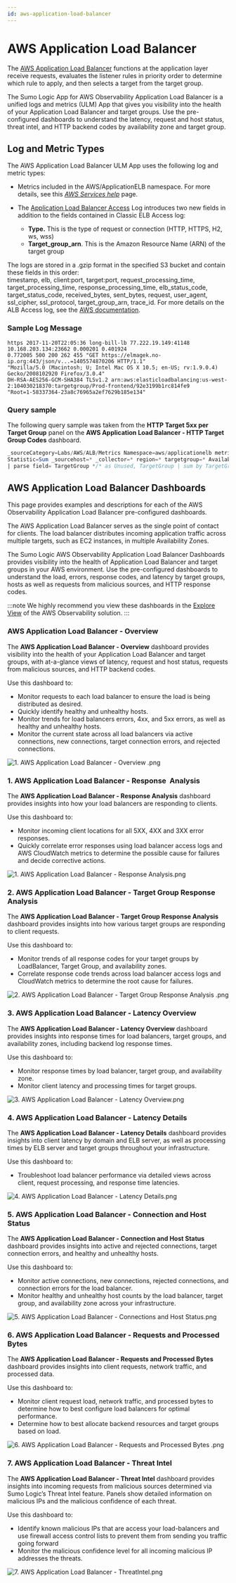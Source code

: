 ```yaml
---
id: aws-application-load-balancer
---
```


# AWS Application Load Balancer

The [AWS Application Load Balancer](https://aws.amazon.com/elasticloadbalancing/) functions at the application layer receive requests, evaluates the listener rules in priority order to determine which rule to apply, and then selects a target from the target group. 

The Sumo Logic App for AWS Observability Application Load Balancer is a unified logs and metrics (ULM) App that gives you visibility into the health of your Application Load Balancer and target groups. Use the pre-configured dashboards to understand the latency, request and host status, threat intel, and HTTP backend codes by availability zone and target group.

## Log and Metric Types 

The AWS Application Load Balancer ULM App uses the following log and metric types:

* Metrics included in the AWS/ApplicationELB namespace. For more details, see this [*AWS Services help*](https://docs.aws.amazon.com/AmazonCloudWatch/latest/monitoring/aws-services-cloudwatch-metrics.html#load-balancer-metrics-alb) page. 
* The [Application Load Balancer Access](https://docs.aws.amazon.com/elasticloadbalancing/latest/application/load-balancer-access-logs.html#enable-access-logging) Log introduces two new fields in addition to the fields contained in Classic ELB Access log: 

  * **Type.** This is the type of request or connection (HTTP, HTTPS, H2, ws, wss) 
  * **Target_group_arn**. This is the Amazon Resource Name (ARN) of the target group

The logs are stored in a .gzip format in the specified S3 bucket and contain these fields in this order:  
timestamp, elb, client:port, target:port, request_processing_time, target_processing_time, response_processing_time, elb_status_code, target_status_code, received_bytes, sent_bytes, request, user_agent, ssl_cipher, ssl_protocol, target_group_arn, trace_id. For more details on the ALB Access log, see the [AWS documentation](http://docs.aws.amazon.com/elasticloadbalancing/latest/application/load-balancer-access-logs.html#enable-access-logging).

### Sample Log Message

```
https 2017-11-20T22:05:36 long-bill-lb 77.222.19.149:41148 10.168.203.134:23662 0.000201 0.401924 
0.772005 500 200 262 455 "GET https://elmagek.no-ip.org:443/json/v...=1405574870206 HTTP/1.1" 
"Mozilla/5.0 (Macintosh; U; Intel Mac OS X 10.5; en-US; rv:1.9.0.4) Gecko/2008102920 Firefox/3.0.4" 
DH-RSA-AES256-GCM-SHA384 TLSv1.2 arn:aws:elasticloadbalancing:us-west-2:104030218370:targetgroup/Prod-frontend/92e3199b1rc814fe9 
"Root=1-58337364-23a8c76965a2ef7629b185e134"
```

### Query sample 

The following query sample was taken from the **HTTP Target 5xx per Target Group** panel on the **AWS Application Load Balancer - HTTP Target Group Codes** dashboard.

```sql
_sourceCategory=Labs/AWS/ALB/Metrics Namespace=aws/applicationelb metric=HTTPCode_Target_5XX_Count 
Statistic=Sum _sourcehost=* _collector=* region=* targetgroup=* AvailabilityZone=* entity=* account=* 
| parse field= TargetGroup */* as Unused, TargetGroup | sum by TargetGroup
```

## AWS Application Load Balancer Dashboards

This page provides examples and descriptions for each of the AWS Observability Application Load Balancer pre-configured dashboards.

The AWS Application Load Balancer serves as the single point of contact for clients. The load balancer distributes incoming application traffic across multiple targets, such as EC2 instances, in multiple Availability Zones. 

The Sumo Logic AWS Observability Application Load Balancer Dashboards provides visibility into the health of Application Load Balancer and target groups in your AWS environment. Use the pre-configured dashboards to understand the load, errors, response codes, and latency by target groups, hosts as well as requests from malicious sources, and HTTP response codes.

:::note
We highly recommend you view these dashboards in the [Explore View](../deploy-use-aws-observability/view-aws-observability-solution-dashboards.md) of the AWS Observability solution.
:::

### AWS Application Load Balancer - Overview

The **AWS Application Load Balancer - Overview** dashboard provides visibility into the health of your Application Load Balancer and target groups, with at-a-glance views of latency, request and host status, requests from malicious sources, and HTTP backend codes.

Use this dashboard to:

* Monitor requests to each load balancer to ensure the load is being distributed as desired.
* Quickly identify healthy and unhealthy hosts.
* Monitor trends for load balancers errors, 4xx, and 5xx errors, as well as healthy and unhealthy hosts.
* Monitor the current state across all load balancers via active connections, new connections, target connection errors, and rejected connections. 

![1. AWS Application Load Balancer - Overview .png](/img/observability/alb1.png)

### 1. AWS Application Load Balancer - Response  Analysis

The **AWS Application Load Balancer - Response Analysis** dashboard
provides insights into how your load balancers are responding to
clients. 

Use this dashboard to:

* Monitor incoming client locations for all 5XX, 4XX and 3XX error responses.
* Quickly correlate error responses using load balancer access logs and AWS CloudWatch metrics to determine the possible cause for failures and decide corrective actions.

![1. AWS Application Load Balancer - Response Analysis.png](/img/observability/alb2.png)

### 2. AWS Application Load Balancer - Target Group Response Analysis

The **AWS Application Load Balancer - Target Group Response Analysis**
dashboard provides insights into how various target groups are
responding to client requests.

Use this dashboard to:

* Monitor trends of all response codes for your target groups by LoadBalancer, Target Group, and availability zones.
* Correlate response code trends across load balancer access logs and CloudWatch metrics to determine the root cause for failures.

![2. AWS Application Load Balancer - Target Group Response Analysis .png](/img/observability/alb3.png)

### 3. AWS Application Load Balancer - Latency Overview

The **AWS Application Load Balancer - Latency Overview** dashboard
provides insights into response times for load balancers, target groups,
and availability zones, including backend log response times.

Use this dashboard to:

* Monitor response times by load balancer, target group, and availability zone.
* Monitor client latency and processing times for target groups.

![3. AWS Application Load Balancer - Latency Overview.png](/img/observability/alb4.png)

### 4. AWS Application Load Balancer - Latency Details

The **AWS Application Load Balancer - Latency Details** dashboard
provides insights into client latency by domain and ELB server, as well
as processing times by ELB server and target groups throughout your
infrastructure.

Use this dashboard to:

* Troubleshoot load balancer performance via detailed views across client, request processing, and response time latencies.

![4. AWS Application Load Balancer - Latency Details.png](/img/observability/alb5.png)

### 5. AWS Application Load Balancer - Connection and Host Status

The **AWS Application Load Balancer - Connection and Host Status**
dashboard provides insights into active and rejected connections, target
connection errors, and healthy and unhealthy hosts. 

Use this dashboard to:

* Monitor active connections, new connections, rejected connections, and connection errors for the load balancer.
* Monitor healthy and unhealthy host counts by the load balancer, target group, and availability zone across your infrastructure.

![5. AWS Application Load Balancer - Connections and Host Status.png](/img/observability/alb6.png)

### 6. AWS Application Load Balancer - Requests and Processed Bytes

The **AWS Application Load Balancer - Requests and Processed Bytes**
dashboard provides insights into client requests, network traffic, and
processed data.

Use this dashboard to:

* Monitor client request load, network traffic, and processed bytes to determine how to best configure load balancers for optimal performance.
* ​​​​​​​Determine how to best allocate backend resources and target groups based on load.

![6. AWS Application Load Balancer - Requests and Processed Bytes .png](/img/observability/alb7.png)

### 7. AWS Application Load Balancer - Threat Intel

The **AWS Application Load Balancer - Threat Intel** dashboard provides
insights into incoming requests from malicious sources determined via
Sumo Logic’s Threat Intel feature. Panels show detailed information on
malicious IPs and the malicious confidence of each threat. 

Use this dashboard to:

* Identify known malicious IPs that are access your load-balancers and use firewall access control lists to prevent them from sending you traffic going forward 
* ​​​​​​​Monitor the malicious confidence level for all incoming malicious IP addresses the threats.

![7. AWS Application Load Balancer - ThreatIntel.png](/img/observability/alb8.png)
